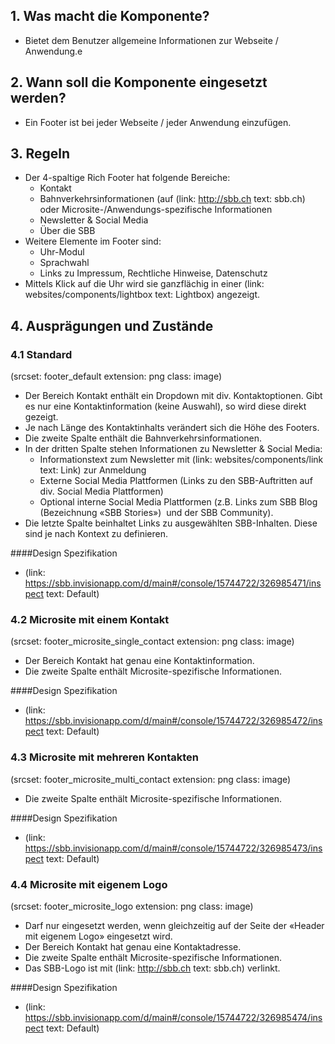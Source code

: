 ## 1. Was macht die Komponente?
-   Bietet dem Benutzer allgemeine Informationen zur Webseite / Anwendung.e

## 2. Wann soll die Komponente eingesetzt werden?
-   Ein Footer ist bei jeder Webseite / jeder Anwendung einzufügen.

## 3. Regeln
-   Der 4-spaltige Rich Footer hat folgende Bereiche:
    -   Kontakt
    -   Bahnverkehrsinformationen (auf (link: http://sbb.ch text: sbb.ch) oder Microsite-/Anwendungs-spezifische Informationen
    -   Newsletter & Social Media
    -   Über die SBB
-   Weitere Elemente im Footer sind:
    -   Uhr-Modul
    -   Sprachwahl
    -   Links zu Impressum, Rechtliche Hinweise, Datenschutz
-   Mittels Klick auf die Uhr wird sie ganzflächig in einer (link: websites/components/lightbox text: Lightbox) angezeigt.

## 4. Ausprägungen und Zustände
### 4.1 Standard
(srcset: footer_default extension: png class: image)
-   Der Bereich Kontakt enthält ein Dropdown mit div. Kontaktoptionen. Gibt es nur eine Kontaktinformation (keine Auswahl), so wird diese direkt gezeigt.
-   Je nach Länge des Kontaktinhalts verändert sich die Höhe des Footers.
-   Die zweite Spalte enthält die Bahnverkehrsinformationen.
-   In der dritten Spalte stehen Informationen zu Newsletter & Social Media:
    -   Informationstext zum Newsletter mit (link: websites/components/link text: Link) zur Anmeldung
    -   Externe Social Media Plattformen (Links zu den SBB-Auftritten auf div. Social Media Plattformen)
    -   Optional interne Social Media Plattformen (z.B. Links zum SBB Blog (Bezeichnung «SBB Stories»)  und der SBB Community).
-   Die letzte Spalte beinhaltet Links zu ausgewählten SBB-Inhalten. Diese sind je nach Kontext zu definieren.

####Design Spezifikation
*   (link: https://sbb.invisionapp.com/d/main#/console/15744722/326985471/inspect text: Default)

### 4.2 Microsite mit einem Kontakt
(srcset: footer_microsite_single_contact extension: png class: image)
-   Der Bereich Kontakt hat genau eine Kontaktinformation.
-   Die zweite Spalte enthält Microsite-spezifische Informationen.

####Design Spezifikation
*   (link: https://sbb.invisionapp.com/d/main#/console/15744722/326985472/inspect text: Default)

### 4.3 Microsite mit mehreren Kontakten
(srcset: footer_microsite_multi_contact extension: png class: image)
-   Die zweite Spalte enthält Microsite-spezifische Informationen.

####Design Spezifikation
*   (link: https://sbb.invisionapp.com/d/main#/console/15744722/326985473/inspect text: Default)

### 4.4 Microsite mit eigenem Logo
(srcset: footer_microsite_logo extension: png class: image)
-   Darf nur eingesetzt werden, wenn gleichzeitig auf der Seite der «Header mit eigenem Logo» eingesetzt wird.
-   Der Bereich Kontakt hat genau eine Kontaktadresse.
-   Die zweite Spalte enthält Microsite-spezifische Informationen.
-   Das SBB-Logo ist mit (link: http://sbb.ch text: sbb.ch) verlinkt.

####Design Spezifikation
*   (link: https://sbb.invisionapp.com/d/main#/console/15744722/326985474/inspect text: Default)
